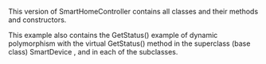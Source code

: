 This version of SmartHomeController contains all classes and their methods and constructors. 

This example also contains the GetStatus() example of dynamic polymorphism with the virtual GetStatus() method in the superclass (base class) SmartDevice , and in each of the subclasses. 
